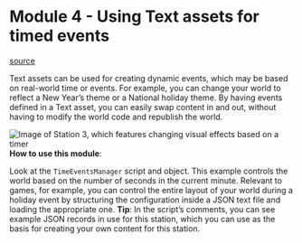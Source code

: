 # Module 4 - Using Text assets for timed events

[source](https://developers.meta.com/horizon-worlds/learn/documentation/tutorial-worlds/text-as-asset-tutorial-world/module-4-using-text-assets-for-timed-events)

Text assets can be used for creating dynamic events, which may be based on real-world time or events. For example, you can change your world to reflect a New Year’s theme or a National holiday theme. By having events defined in a Text asset, you can easily swap content in and out, without having to modify the world code and republish the world.

![Image of Station 3, which features changing visual effects based on a timer](https://scontent.flba1-1.fna.fbcdn.net/v/t39.2365-6/488911569_688927726978515_7350071375437133074_n.png?_nc_cat=111&ccb=1-7&_nc_sid=e280be&_nc_ohc=vs6jxTqJsZYQ7kNvwE2lrFm&_nc_oc=AdlPAo79s6K4uD1az2dg_r1z9qedwuh4J_gjjCEUVZoruu2090U70FO_4m5udaDweFE&_nc_zt=14&_nc_ht=scontent.flba1-1.fna&_nc_gid=ZVixvjHJoznWbF8qlgDrqg&oh=00_AfRcAAO655kjoqHefoUFIcqVkDVetFYS9MnVhjASsMw1_Q&oe=689B95E6) **How to use this module**:

Look at the `TimeEventsManager` script and object. This example controls the world based on the number of seconds in the current minute. Relevant to games, for example, you can control the entire layout of your world during a holiday event by structuring the configuration inside a JSON text file and loading the appropriate one. **Tip**: In the script’s comments, you can see example JSON records in use for this station, which you can use as the basis for creating your own content for this station.

 

 

 

 

 

 

 

 

 

 

 

 

 

 

 

 

 

 

 

 

 

 

 

 

 

 

 

 

 

 

 

 

 

 

 

 

 

 

 

 

 

 

 

 

 

 

 